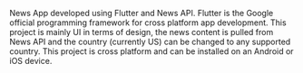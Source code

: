 News App developed using Flutter and News API. Flutter is the Google official programming framework for cross platform app development. 
This project is mainly UI in terms of design, the news content is pulled from News API and the country (currently US) can be changed to any supported country.
This project is cross platform and can be installed on an Android or iOS device.
